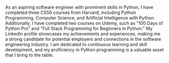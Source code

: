 As an aspiring software engineer with prominent skills in Python, I have completed three CS50 courses from Harvard, including Python Programming, Computer Science, and Artificial Intelligence with Python. Additionally, I have completed two courses on Udemy, such as "100 Days of Python Pro" and "Full Stack Programming for Beginners in Python." My LinkedIn profile showcases my achievements and experiences, making me a strong candidate for potential employers and connections in the software engineering industry. I am dedicated to continuous learning and skill development, and my proficiency in Python programming is a valuable asset that I bring to the table.
